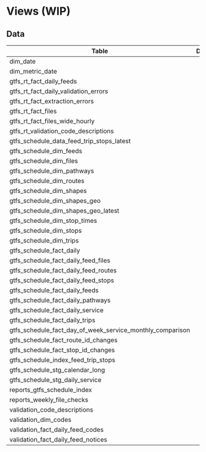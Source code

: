 # Views (WIP)

## Data

|Table                                                    |Description|Link                                                                                                                         |
|---------------------------------------------------------|-----------|-----------------------------------------------------------------------------------------------------------------------------|
|dim_date                                                 |           |<a href="https://dbt-docs.calitp.org/#!/model/model.calitp_warehouse.dim_date">link</a>                    |
|dim_metric_date                                          |           |[link](https://dbt-docs.calitp.org/#!/model/model.calitp_warehouse.dim_metric_date)                                          |
|gtfs_rt_fact_daily_feeds                                 |           |[link](https://dbt-docs.calitp.org/#!/model/model.calitp_warehouse.gtfs_rt_fact_daily_feeds)                                 |
|gtfs_rt_fact_daily_validation_errors                     |           |[link](https://dbt-docs.calitp.org/#!/model/model.calitp_warehouse.gtfs_rt_fact_daily_validation_errors)                     |
|gtfs_rt_fact_extraction_errors                           |           |[link](https://dbt-docs.calitp.org/#!/model/model.calitp_warehouse.gtfs_rt_fact_extraction_errors)                           |
|gtfs_rt_fact_files                                       |           |[link](https://dbt-docs.calitp.org/#!/model/model.calitp_warehouse.gtfs_rt_fact_files)                                       |
|gtfs_rt_fact_files_wide_hourly                           |           |[link](https://dbt-docs.calitp.org/#!/model/model.calitp_warehouse.gtfs_rt_fact_files_wide_hourly)                           |
|gtfs_rt_validation_code_descriptions                     |           |[link](https://dbt-docs.calitp.org/#!/model/model.calitp_warehouse.gtfs_rt_validation_code_descriptions)                     |
|gtfs_schedule_data_feed_trip_stops_latest                |           |[link](https://dbt-docs.calitp.org/#!/model/model.calitp_warehouse.gtfs_schedule_data_feed_trip_stops_latest)                |
|gtfs_schedule_dim_feeds                                  |           |[link](https://dbt-docs.calitp.org/#!/model/model.calitp_warehouse.gtfs_schedule_dim_feeds)                                  |
|gtfs_schedule_dim_files                                  |           |[link](https://dbt-docs.calitp.org/#!/model/model.calitp_warehouse.gtfs_schedule_dim_files)                                  |
|gtfs_schedule_dim_pathways                               |           |[link](https://dbt-docs.calitp.org/#!/model/model.calitp_warehouse.gtfs_schedule_dim_pathways)                               |
|gtfs_schedule_dim_routes                                 |           |[link](https://dbt-docs.calitp.org/#!/model/model.calitp_warehouse.gtfs_schedule_dim_routes)                                 |
|gtfs_schedule_dim_shapes                                 |           |[link](https://dbt-docs.calitp.org/#!/model/model.calitp_warehouse.gtfs_schedule_dim_shapes)                                 |
|gtfs_schedule_dim_shapes_geo                             |           |[link](https://dbt-docs.calitp.org/#!/model/model.calitp_warehouse.gtfs_schedule_dim_shapes_geo)                             |
|gtfs_schedule_dim_shapes_geo_latest                      |           |[link](https://dbt-docs.calitp.org/#!/model/model.calitp_warehouse.gtfs_schedule_dim_shapes_geo_latest)                      |
|gtfs_schedule_dim_stop_times                             |           |[link](https://dbt-docs.calitp.org/#!/model/model.calitp_warehouse.gtfs_schedule_dim_stop_times)                             |
|gtfs_schedule_dim_stops                                  |           |[link](https://dbt-docs.calitp.org/#!/model/model.calitp_warehouse.gtfs_schedule_dim_stops)                                  |
|gtfs_schedule_dim_trips                                  |           |[link](https://dbt-docs.calitp.org/#!/model/model.calitp_warehouse.gtfs_schedule_dim_trips)                                  |
|gtfs_schedule_fact_daily                                 |           |[link](https://dbt-docs.calitp.org/#!/model/model.calitp_warehouse.gtfs_schedule_fact_daily)                                 |
|gtfs_schedule_fact_daily_feed_files                      |           |[link](https://dbt-docs.calitp.org/#!/model/model.calitp_warehouse.gtfs_schedule_fact_daily_feed_files)                      |
|gtfs_schedule_fact_daily_feed_routes                     |           |[link](https://dbt-docs.calitp.org/#!/model/model.calitp_warehouse.gtfs_schedule_fact_daily_feed_routes)                     |
|gtfs_schedule_fact_daily_feed_stops                      |           |[link](https://dbt-docs.calitp.org/#!/model/model.calitp_warehouse.gtfs_schedule_fact_daily_feed_stops)                      |
|gtfs_schedule_fact_daily_feeds                           |           |[link](https://dbt-docs.calitp.org/#!/model/model.calitp_warehouse.gtfs_schedule_fact_daily_feeds)                           |
|gtfs_schedule_fact_daily_pathways                        |           |[link](https://dbt-docs.calitp.org/#!/model/model.calitp_warehouse.gtfs_schedule_fact_daily_pathways)                        |
|gtfs_schedule_fact_daily_service                         |           |[link](https://dbt-docs.calitp.org/#!/model/model.calitp_warehouse.gtfs_schedule_fact_daily_service)                         |
|gtfs_schedule_fact_daily_trips                           |           |[link](https://dbt-docs.calitp.org/#!/model/model.calitp_warehouse.gtfs_schedule_fact_daily_trips)                           |
|gtfs_schedule_fact_day_of_week_service_monthly_comparison|           |[link](https://dbt-docs.calitp.org/#!/model/model.calitp_warehouse.gtfs_schedule_fact_day_of_week_service_monthly_comparison)|
|gtfs_schedule_fact_route_id_changes                      |           |[link](https://dbt-docs.calitp.org/#!/model/model.calitp_warehouse.gtfs_schedule_fact_route_id_changes)                      |
|gtfs_schedule_fact_stop_id_changes                       |           |[link](https://dbt-docs.calitp.org/#!/model/model.calitp_warehouse.gtfs_schedule_fact_stop_id_changes)                       |
|gtfs_schedule_index_feed_trip_stops                      |           |[link](https://dbt-docs.calitp.org/#!/model/model.calitp_warehouse.gtfs_schedule_index_feed_trip_stops)                      |
|gtfs_schedule_stg_calendar_long                          |           |[link](https://dbt-docs.calitp.org/#!/model/model.calitp_warehouse.gtfs_schedule_stg_calendar_long)                          |
|gtfs_schedule_stg_daily_service                          |           |[link](https://dbt-docs.calitp.org/#!/model/model.calitp_warehouse.gtfs_schedule_stg_daily_service)                          |
|reports_gtfs_schedule_index                              |           |[link](https://dbt-docs.calitp.org/#!/model/model.calitp_warehouse.reports_gtfs_schedule_index)                              |
|reports_weekly_file_checks                               |           |[link](https://dbt-docs.calitp.org/#!/model/model.calitp_warehouse.reports_weekly_file_checks)                               |
|validation_code_descriptions                             |           |[link](https://dbt-docs.calitp.org/#!/model/model.calitp_warehouse.validation_code_descriptions)                             |
|validation_dim_codes                                     |           |[link](https://dbt-docs.calitp.org/#!/model/model.calitp_warehouse.validation_dim_codes)                                     |
|validation_fact_daily_feed_codes                         |           |[link](https://dbt-docs.calitp.org/#!/model/model.calitp_warehouse.validation_fact_daily_feed_codes)                         |
|validation_fact_daily_feed_notices                       |           |[link](https://dbt-docs.calitp.org/#!/model/model.calitp_warehouse.validation_fact_daily_feed_notices)                       |
